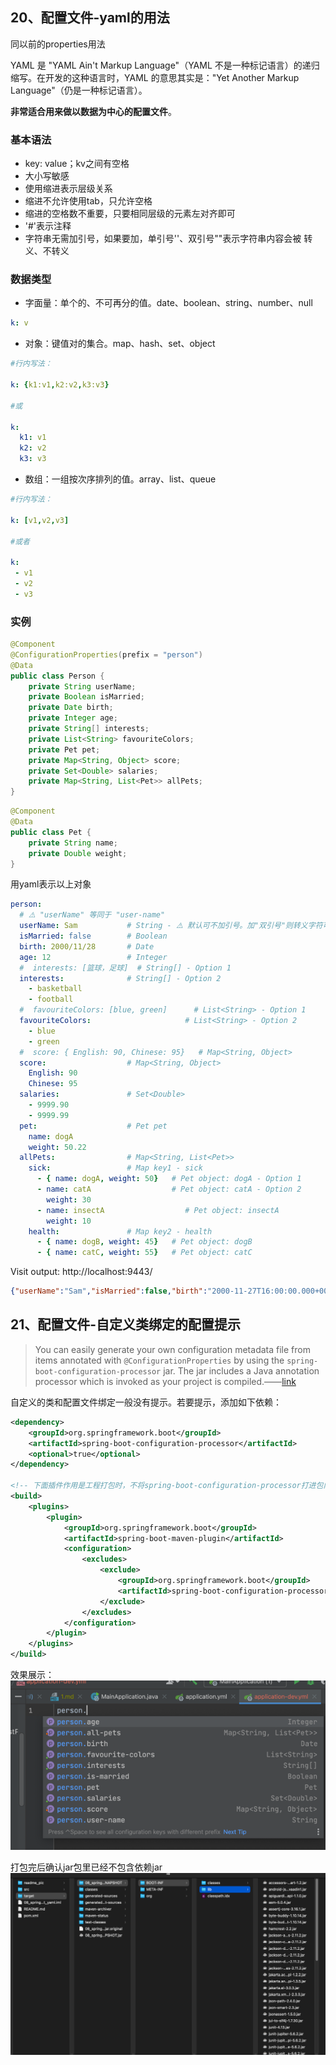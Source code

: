## 20、配置文件-yaml的用法

同以前的properties用法

YAML 是 "YAML Ain't Markup Language"（YAML 不是一种标记语言）的递归缩写。在开发的这种语言时，YAML 的意思其实是："Yet Another Markup Language"（仍是一种标记语言）。

**非常适合用来做以数据为中心的配置文件**。

### 基本语法

- key: value；kv之间有空格
- 大小写敏感
- 使用缩进表示层级关系
- 缩进不允许使用tab，只允许空格
- 缩进的空格数不重要，只要相同层级的元素左对齐即可
- '#'表示注释
- 字符串无需加引号，如果要加，单引号''、双引号""表示字符串内容会被 转义、不转义

### 数据类型

- 字面量：单个的、不可再分的值。date、boolean、string、number、null

```yaml
k: v
```

- 对象：键值对的集合。map、hash、set、object

```yaml
#行内写法：  

k: {k1:v1,k2:v2,k3:v3}

#或

k: 
  k1: v1
  k2: v2
  k3: v3
```

- 数组：一组按次序排列的值。array、list、queue

```yaml
#行内写法：  

k: [v1,v2,v3]

#或者

k:
 - v1
 - v2
 - v3
```

### 实例

```java
@Component
@ConfigurationProperties(prefix = "person")
@Data
public class Person {
    private String userName;
    private Boolean isMarried;
    private Date birth;
    private Integer age;
    private String[] interests;
    private List<String> favouriteColors;
    private Pet pet;
    private Map<String, Object> score;
    private Set<Double> salaries;
    private Map<String, List<Pet>> allPets;
}
```
```java
@Component
@Data
public class Pet {
    private String name;
    private Double weight;
}
```

用yaml表示以上对象

```yaml
person:
  # ⚠️ "userName" 等同于 "user-name"
  userName: Sam           # String - ⚠️ 默认可不加引号。加"双引号"则转义字符可生效，用'单引号'代表字面意思不转义
  isMarried: false        # Boolean
  birth: 2000/11/28       # Date
  age: 12                 # Integer
  #  interests: [篮球，足球]  # String[] - Option 1
  interests:              # String[] - Option 2
    - basketball
    - football
  #  favouriteColors: [blue, green]      # List<String> - Option 1
  favouriteColors:                     # List<String> - Option 2
    - blue
    - green
  #  score: { English: 90, Chinese: 95}   # Map<String, Object>
  score:                  # Map<String, Object>
    English: 90
    Chinese: 95
  salaries:               # Set<Double>
    - 9999.90
    - 9999.99
  pet:                    # Pet pet
    name: dogA
    weight: 50.22
  allPets:                # Map<String, List<Pet>>
    sick:                 # Map key1 - sick
      - { name: dogA, weight: 50}   # Pet object: dogA - Option 1
      - name: catA                  # Pet object: catA - Option 2
        weight: 30
      - name: insectA                  # Pet object: insectA
        weight: 10
    health:               # Map key2 - health
      - { name: dogB, weight: 45}   # Pet object: dogB
      - { name: catC, weight: 55}   # Pet object: catC
```
Visit output: http://localhost:9443/
```json
{"userName":"Sam","isMarried":false,"birth":"2000-11-27T16:00:00.000+00:00","age":12,"interests":["篮球，足球"],"favouriteColors":["blue","green"],"pet":{"name":"dogA","weight":50.22},"score":{"English":90,"Chinese":95},"salaries":[9999.9,9999.99],"allPets":{"sick":[{"name":"dogA","weight":50.0},{"name":"catA","weight":30.0},{"name":"insectA","weight":10.0}],"health":[{"name":"dogB","weight":45.0},{"name":"catC","weight":55.0}]}}
```





## 21、配置文件-自定义类绑定的配置提示

> You can easily generate your own configuration metadata file from items annotated with `@ConfigurationProperties` by using the `spring-boot-configuration-processor` jar. The jar includes a Java annotation processor which is invoked as your project is compiled.——[link](https://docs.spring.io/spring-boot/docs/2.4.2/reference/htmlsingle/#configuration-metadata-annotation-processor)

自定义的类和配置文件绑定一般没有提示。若要提示，添加如下依赖：

```xml
<dependency>
    <groupId>org.springframework.boot</groupId>
    <artifactId>spring-boot-configuration-processor</artifactId>
    <optional>true</optional>
</dependency>

<!-- 下面插件作用是工程打包时，不将spring-boot-configuration-processor打进包内，让其只在编码的时候有用 -->
<build>
    <plugins>
        <plugin>
            <groupId>org.springframework.boot</groupId>
            <artifactId>spring-boot-maven-plugin</artifactId>
            <configuration>
                <excludes>
                    <exclude>
                        <groupId>org.springframework.boot</groupId>
                        <artifactId>spring-boot-configuration-processor</artifactId>
                    </exclude>
                </excludes>
            </configuration>
        </plugin>
    </plugins>
</build>
```
效果展示：
![1_spring-boot-configuration-processor](readme_pic/1_spring-boot-configuration-processor.png)

打包完后确认jar包里已经不包含依赖jar
![2_spring-boot-configuration-processor_PluginCheck](readme_pic/2_spring-boot-configuration-processor_PluginCheck.png)
